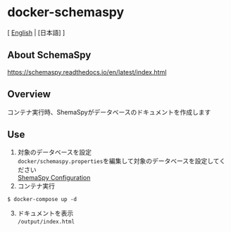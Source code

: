# docker-schemaspy
[ [English](https://github.com/pp-develop/docker-schemaspy/blob/main/README.md) | [日本語] ]

## About SchemaSpy
https://schemaspy.readthedocs.io/en/latest/index.html

## Overview
コンテナ実行時、ShemaSpyがデータベースのドキュメントを作成します

## Use
1. 対象のデータベースを設定  
`docker/schemaspy.properties`を編集して対象のデータベースを設定してください  
[ShemaSpy Configuration](https://schemaspy.readthedocs.io/en/latest/started.html#configuration)
2. コンテナ実行
```
$ docker-compose up -d
```
3. ドキュメントを表示  
`/output/index.html`